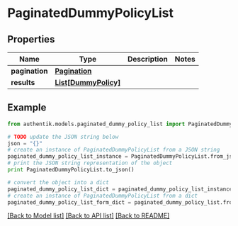 # PaginatedDummyPolicyList


## Properties
Name | Type | Description | Notes
------------ | ------------- | ------------- | -------------
**pagination** | [**Pagination**](Pagination.md) |  | 
**results** | [**List[DummyPolicy]**](DummyPolicy.md) |  | 

## Example

```python
from authentik.models.paginated_dummy_policy_list import PaginatedDummyPolicyList

# TODO update the JSON string below
json = "{}"
# create an instance of PaginatedDummyPolicyList from a JSON string
paginated_dummy_policy_list_instance = PaginatedDummyPolicyList.from_json(json)
# print the JSON string representation of the object
print PaginatedDummyPolicyList.to_json()

# convert the object into a dict
paginated_dummy_policy_list_dict = paginated_dummy_policy_list_instance.to_dict()
# create an instance of PaginatedDummyPolicyList from a dict
paginated_dummy_policy_list_form_dict = paginated_dummy_policy_list.from_dict(paginated_dummy_policy_list_dict)
```
[[Back to Model list]](../README.md#documentation-for-models) [[Back to API list]](../README.md#documentation-for-api-endpoints) [[Back to README]](../README.md)


